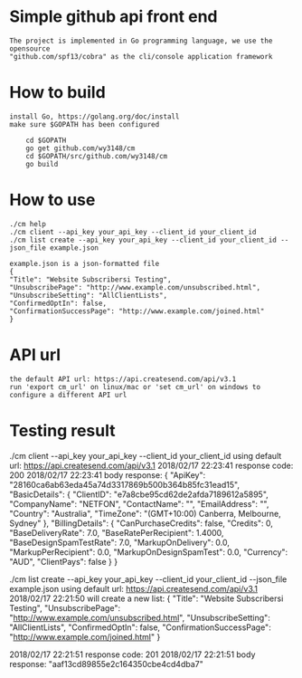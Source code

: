 # Simple github api front end
    The project is implemented in Go programming language, we use the opensource
    "github.com/spf13/cobra" as the cli/console application framework 

# How to build
    install Go, https://golang.org/doc/install
    make sure $GOPATH has been configured

```
    cd $GOPATH
    go get github.com/wy3148/cm
    cd $GOPATH/src/github.com/wy3148/cm
    go build
```

# How to use
    ./cm help
    ./cm client --api_key your_api_key --client_id your_client_id
    ./cm list create --api_key your_api_key --client_id your_client_id --json_file example.json

    example.json is a json-formatted file
    {
    "Title": "Website Subscribersi Testing",
    "UnsubscribePage": "http://www.example.com/unsubscribed.html",
    "UnsubscribeSetting": "AllClientLists",
    "ConfirmedOptIn": false,
    "ConfirmationSuccessPage": "http://www.example.com/joined.html"
    }

# API url
    the default API url: https://api.createsend.com/api/v3.1
    run 'export cm_url' on linux/mac or 'set cm_url' on windows to configure a different API url

# Testing result
./cm client --api_key your_api_key --client_id your_client_id
using default url: https://api.createsend.com/api/v3.1
2018/02/17 22:23:41 response code: 200
2018/02/17 22:23:41 body response:
 {
 "ApiKey": "28160ca6ab63eda45a74d3317869b500b364b85fc31ead15",
 "BasicDetails": {
  "ClientID": "e7a8cbe95cd62de2afda7189612a5895",
  "CompanyName": "NETFON",
  "ContactName": "",
  "EmailAddress": "",
  "Country": "Australia",
  "TimeZone": "(GMT+10:00) Canberra, Melbourne, Sydney"
 },
 "BillingDetails": {
  "CanPurchaseCredits": false,
  "Credits": 0,
  "BaseDeliveryRate": 7.0,
  "BaseRatePerRecipient": 1.4000,
  "BaseDesignSpamTestRate": 7.0,
  "MarkupOnDelivery": 0.0,
  "MarkupPerRecipient": 0.0,
  "MarkupOnDesignSpamTest": 0.0,
  "Currency": "AUD",
  "ClientPays": false
 }
}



./cm list create --api_key your_api_key --client_id your_client_id --json_file example.json
using default url: https://api.createsend.com/api/v3.1
2018/02/17 22:21:50 will create a new list: {
    "Title": "Website Subscribersi Testing",
    "UnsubscribePage": "http://www.example.com/unsubscribed.html",
    "UnsubscribeSetting": "AllClientLists",
    "ConfirmedOptIn": false,
    "ConfirmationSuccessPage": "http://www.example.com/joined.html"
}

2018/02/17 22:21:51 response code: 201
2018/02/17 22:21:51 body response:
 "aaf13cd89855e2c164350cbe4cd4dba7"

